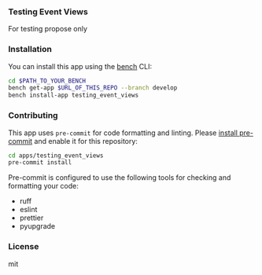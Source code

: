 ### Testing Event Views

For testing propose only

### Installation

You can install this app using the [bench](https://github.com/frappe/bench) CLI:

```bash
cd $PATH_TO_YOUR_BENCH
bench get-app $URL_OF_THIS_REPO --branch develop
bench install-app testing_event_views
```

### Contributing

This app uses `pre-commit` for code formatting and linting. Please [install pre-commit](https://pre-commit.com/#installation) and enable it for this repository:

```bash
cd apps/testing_event_views
pre-commit install
```

Pre-commit is configured to use the following tools for checking and formatting your code:

- ruff
- eslint
- prettier
- pyupgrade

### License

mit
